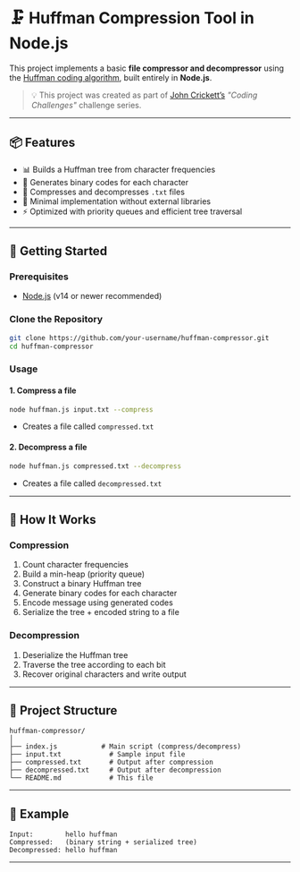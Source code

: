 # 🗜️ Huffman Compression Tool in Node.js

This project implements a basic **file compressor and decompressor** using the [Huffman coding algorithm](https://en.wikipedia.org/wiki/Huffman_coding), built entirely in **Node.js**.

> 💡 This project was created as part of [John Crickett’s]() _"Coding Challenges"_ challenge series.

---

## 📦 Features

- 📊 Builds a Huffman tree from character frequencies
- 🔢 Generates binary codes for each character
- 💾 Compresses and decompresses `.txt` files
- 🧠 Minimal implementation without external libraries
- ⚡ Optimized with priority queues and efficient tree traversal

---

## 🚀 Getting Started

### Prerequisites

- [Node.js](https://nodejs.org/) (v14 or newer recommended)

### Clone the Repository

```bash
git clone https://github.com/your-username/huffman-compressor.git
cd huffman-compressor
```

### Usage

#### 1. Compress a file

```bash
node huffman.js input.txt --compress
```

- Creates a file called `compressed.txt`

#### 2. Decompress a file

```bash
node huffman.js compressed.txt --decompress
```

- Creates a file called `decompressed.txt`

---

## 🧠 How It Works

### Compression

1. Count character frequencies
2. Build a min-heap (priority queue)
3. Construct a binary Huffman tree
4. Generate binary codes for each character
5. Encode message using generated codes
6. Serialize the tree + encoded string to a file

### Decompression

1. Deserialize the Huffman tree
2. Traverse the tree according to each bit
3. Recover original characters and write output

---

## 📁 Project Structure

```
huffman-compressor/
│
├── index.js           # Main script (compress/decompress)
├── input.txt            # Sample input file
├── compressed.txt       # Output after compression
├── decompressed.txt     # Output after decompression
└── README.md            # This file
```

---

## 🔧 Example

```
Input:        hello huffman
Compressed:   (binary string + serialized tree)
Decompressed: hello huffman
```

---
